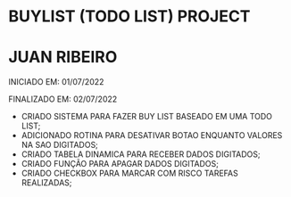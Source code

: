 # BUYLIST (TODO LIST) PROJECT



# JUAN RIBEIRO



INICIADO EM: 01/07/2022

FINALIZADO EM: 02/07/2022



- CRIADO SISTEMA PARA FAZER BUY LIST BASEADO EM UMA TODO LIST;
- ADICIONADO ROTINA PARA DESATIVAR BOTAO ENQUANTO VALORES NA SAO DIGITADOS;
- CRIADO TABELA DINAMICA PARA RECEBER DADOS DIGITADOS;
- CRIADO FUNÇÃO PARA APAGAR DADOS DIGITADOS;
- CRIADO CHECKBOX PARA MARCAR COM RISCO TAREFAS REALIZADAS;
